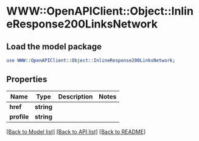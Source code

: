 # WWW::OpenAPIClient::Object::InlineResponse200LinksNetwork

## Load the model package
```perl
use WWW::OpenAPIClient::Object::InlineResponse200LinksNetwork;
```

## Properties
Name | Type | Description | Notes
------------ | ------------- | ------------- | -------------
**href** | **string** |  | 
**profile** | **string** |  | 

[[Back to Model list]](../README.md#documentation-for-models) [[Back to API list]](../README.md#documentation-for-api-endpoints) [[Back to README]](../README.md)


